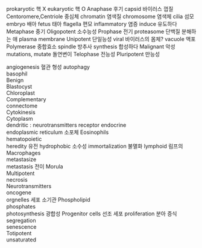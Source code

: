 prokaryotic 핵 X
eukaryotic 핵 O
Anaphase  후기
capsid  바이러스 껍질
Centoromere,Centriole  중심체
chromatin 염색질
chromosome  염색체
cilia  섬모
embryo  배아
fetus  태아
flagella  편모
inflammatory  염증
induce  유도하다
Metaphase  중기
Oligopotent  소수능성
Prophase  전기
proteasome  단백질 분해하는 애
plasma membrane
Unipotent  단일능성
viral 바이러스의 몸체?
vacuole  액포
Polymerase  중합효소
spindle  방추사
synthesis  합성하다
Malignant  악성
mutations, mutate  돌연변이
Telophase 전능성
Pluripotent  만능성



angiogenesis 혈관 형성
autophagy  
basophil  
Benign  
Blastocyst  
Chloroplast  
Complementary  
connectome  
Cytokinesis  
Cytoplasm  
dendritic : neurotransmitters receptor
endocrine  
endoplasmic reticulum  소포체
Eosinophils  
hematopoietic  
heredity 유전
hydrophobic 소수성
immortalization 불멸화
lymphoid 림프의
Macrophages  
metastasize  
metastasis 전이
Morula  
Multipotent  
necrosis  
Neurotransmitters  
oncogene  
orgnelles 세포 소기관
Phospholipid  
phosphates  
photosynthesis 광합성
Progenitor cells  선조 세포
proliferation 분아 증식
segregation  
senescence  
Totipotent  
unsaturated  
